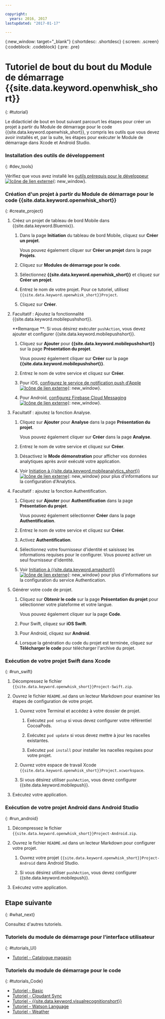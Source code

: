 ```yaml
---

copyright:
  years: 2016, 2017
lastupdated: "2017-01-17"

---
```

{:new_window: target="_blank"}
{:shortdesc: .shortdesc}
{:screen: .screen}
{:codeblock: .codeblock}
{:pre: .pre}

# Tutoriel de bout du bout du Module de démarrage {{site.data.keyword.openwhisk_short}}
{: #tutorial}

Le didacticiel de bout en bout suivant parcourt les étapes pour créer un projet à partir du Module de démarrage pour le code {{site.data.keyword.openwhisk_short}}, y compris les outils que vous devez avoir installés et, par la suite, les étapes pour exécuter le Module de démarrage dans Xcode et Android Studio.


### Installation des outils de développement
{: #dev_tools}

Vérifiez que vous avez installé les [outils prérequis pour le développeur![Icône de lien externe](../icons/launch-glyph.svg "Icône de lien externe")](get_code.html#prereq-dev-tools "Icône de lien externe"){: new_window}.


### Création d'un projet à partir du Module de démarrage pour le code {{site.data.keyword.openwhisk_short}}
{: #create_project}

1. Créez un projet de tableau de bord Mobile dans {{site.data.keyword.Bluemix}}.

   1. Dans la page **Initiation** du tableau de bord
Mobile, cliquez sur **Créer un projet**.

      Vous pouvez également cliquer sur **Créer un projet** dans la page **Projets**.

   2. Cliquez sur **Modules de démarrage pour le code**.

   3. Sélectionnez **{{site.data.keyword.openwhisk_short}}** et cliquez sur **Créer un projet**.

   4. Entrez le nom de votre projet. Pour ce tutoriel, utilisez `{{site.data.keyword.openwhisk_short}}Project`.
   
   5. Cliquez sur **Créer**.

2. Facultatif : Ajoutez la fonctionnalité {{site.data.keyword.mobilepushshort}}.

   **Remarque **: Si vous désirez exécuter `pushAction`, vous devez ajouter et configurer
{{site.data.keyword.mobilepushshort}}.

   1. Cliquez sur **Ajouter** pour **{{site.data.keyword.mobilepushshort}}** sur la page
**Présentation du projet**.

      Vous pouvez également cliquer sur **Créer** sur la page
**{{site.data.keyword.mobilepushshort}}**.

   2. Entrez le nom de votre service et cliquez sur **Créer**.

   3. Pour iOS, [configurez le service de notification push d'Apple![Icône de lien externe](../icons/launch-glyph.svg "Icône de lien externe")](/docs/services/mobilepush/t_push_provider_ios.html "Icône de lien externe"){: new_window}.

   4. Pour Android, [configurez Firebase Cloud Messaging![Icône de lien externe](../icons/launch-glyph.svg "Icône de lien externe")](/docs/services/mobilepush/t_push_provider_android.html "Icône de lien externe"){: new_window}.
   
3. Facultatif : ajoutez la fonction Analyse.

   1. Cliquez sur **Ajouter** pour **Analyse** dans la page **Présentation du projet**.

      Vous pouvez également cliquer sur **Créer** dans la page **Analyse**.

   2. Entrez le nom de votre service et cliquez sur **Créer**.
   
   3. Désactivez le **Mode démonstration** pour afficher vos données analytiques après avoir exécuté votre application.
   
   4. Voir [Initiation à {{site.data.keyword.mobileanalytics_short}} ![Icône de lien externe](../icons/launch-glyph.svg "Icône de lien externe")](/docs/services/mobileanalytics/index.html "Icône de lien externe"){: new_window} pour plus d'informations sur la configuration d'Analytics.
  
4. Facultatif : ajoutez la fonction Authentification.

   1. Cliquez sur **Ajouter** pour **Authentification** dans la page **Présentation du projet**.

      Vous pouvez également sélectionner **Créer** dans la page **Authentification**.

   2. Entrez le nom de votre service et cliquez sur **Créer**.
   
   3. Activez **Authentification**.
   
   4. Sélectionnez votre fournisseur d'identité et saisissez les informations requises pour le configurer. Vous pouvez activer un seul fournisseur d'identité.

   5. Voir [Initiation à {{site.data.keyword.amashort}} ![Icône de lien externe](../icons/launch-glyph.svg "Icône de lien externe")](/docs/services/mobileaccess/index.html "Icône de lien externe"){: new_window} pour plus d'informations sur la configuration du service Authentication.

5. Générer votre code de projet.

   1. Cliquez sur **Obtenir le code** sur la page **Présentation du projet** pour sélectionner votre plateforme et votre langue.
   
      Vous pouvez également cliquer sur la page **Code**.

   2. Pour Swift, cliquez sur **iOS Swift**.
   
   3. Pour Android, cliquez sur **Android**.
   
   4. Lorsque la génération du code du projet est terminée, cliquez sur **Télécharger le code** pour télécharger l'archive du projet.


### Exécution de votre projet Swift dans Xcode
{: #run_swift}

1. Décompressez le fichier `{{site.data.keyword.openwhisk_short}}Project-Swift.zip`.

2. Ouvrez le fichier `README.md` dans un lecteur Markdown pour examiner les étapes de configuration de votre projet.

   1. Ouvrez votre Terminal et accédez à votre dossier de projet.
   
      1. Exécutez `pod setup` si vous devez configurer votre référentiel CocoaPods.
      
      2. Exécutez `pod update`  si vous devez mettre à jour les nacelles existantes.
      
      3. Exécutez `pod install` pour installer les nacelles requises pour votre projet.
      
   3. Ouvrez votre espace de travail Xcode `{{site.data.keyword.openwhisk_short}}Project.xcworkspace`.

   4. Si vous désirez utiliser `pushAction`, vous devez configurer {{site.data.keyword.mobilepush}}.
      
3. Exécutez votre application.


### Exécution de votre projet Android dans Android Studio
{: #run_android}

1. Décompressez le fichier `{{site.data.keyword.openwhisk_short}}Project-Android.zip`.

2. Ouvrez le fichier `README.md` dans un lecteur Markdown pour configurer votre projet.

   1. Ouvrez votre projet `{{site.data.keyword.openwhisk_short}}Project-Android` dans Android Studio.

   2. Si vous désirez utiliser `pushAction`, vous devez configurer {{site.data.keyword.mobilepush}}.
      
3. Exécutez votre application.


## Etape suivante
{: #what_next}

Consultez d'autres tutoriels.


### Tutoriels du module de démarrage pour l'interface utilisateur
{: #tutorials_UI}

* [Tutoriel - Catalogue magasin](tutorial_store_catalog.html)


### Tutoriels du module de démarrage pour le code
{: #tutorials_Code}

* [Tutoriel - Basic](tutorial.html)
* [Tutoriel - Cloudant Sync](tutorial_cloudant_synd.html)
* [Tutoriel - {{site.data.keyword.visualrecognitionshort}}](tutorial_visual_recognition.html)
* [Tutoriel - Watson Language](tutorial_watson_language.html)
* [Tutoriel - Weather](tutorial_weather.html)
